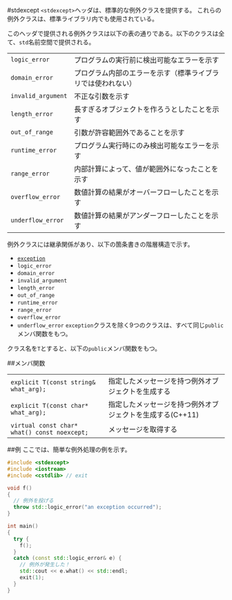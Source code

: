 #stdexcept
`<stdexcept>`ヘッダは、標準的な例外クラスを提供する。
これらの例外クラスは、標準ライブラリ内でも使用されている。

このヘッダで提供される例外クラスは以下の表の通りである。以下のクラスは全て、`std`名前空間で提供される。




| | |
|-------------------------------|--------------------------------------------------------------------------------------------|
| `logic_error` | プログラムの実行前に検出可能なエラーを示す |
| `domain_error` | プログラム内部のエラーを示す（標準ライブラリでは使われない） |
| `invalid_argument` | 不正な引数を示す |
| `length_error` | 長すぎるオブジェクトを作ろうとしたことを示す |
| `out_of_range` | 引数が許容範囲外であることを示す |
| `runtime_error` | プログラム実行時にのみ検出可能なエラーを示す |
| `range_error` | 内部計算によって、値が範囲外になったことを示す |
| `overflow_error` | 数値計算の結果がオーバーフローしたことを示す |
| `underflow_error` | 数値計算の結果がアンダーフローしたことを示す |

例外クラスには継承関係があり、以下の箇条書きの階層構造で示す。

- [`exception`](/reference/exception/exception.md)
- `logic_error`
- `domain_error`
- `invalid_argument`
- `length_error`
- `out_of_range`
- `runtime_error`
- `range_error`
- `overflow_error`
- `underflow_error`
`exception`クラスを除く9つのクラスは、すべて同じ`public`メンバ関数をもつ。

クラス名を`T`とすると、以下の`public`メンバ関数をもつ。


##メンバ関数

| | |
|---------------------------------------------------------|----------------------------------------------------------------------------------------------------------|
| `explicit T(const string& what_arg);` | 指定したメッセージを持つ例外オブジェクトを生成する |
| `explicit T(const char* what_arg);` | 指定したメッセージを持つ例外オブジェクトを生成する(C++11) |
| `virtual const char* what() const noexcept;` | メッセージを取得する |


##例
ここでは、簡単な例外処理の例を示す。

```cpp
#include <stdexcept>
#include <iostream>
#include <cstdlib> // exit

void f()
{
  // 例外を投げる
  throw std::logic_error("an exception occurred");
}

int main()
{
  try {
    f();
  }
  catch (const std::logic_error& e) {
    // 例外が発生した！
    std::cout << e.what() << std::endl;
    exit(1);
  }
}
```
